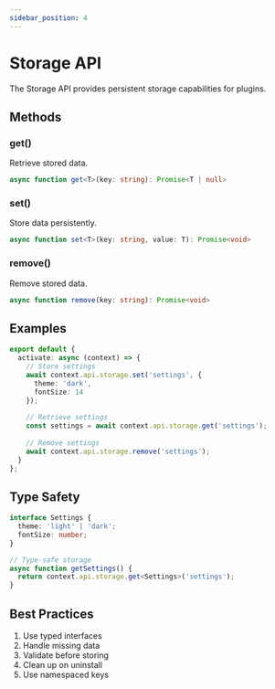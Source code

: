 ```yaml
---
sidebar_position: 4
---
```


# Storage API

The Storage API provides persistent storage capabilities for plugins.

## Methods

### get()
Retrieve stored data.

```typescript
async function get<T>(key: string): Promise<T | null>
```

### set()
Store data persistently.

```typescript
async function set<T>(key: string, value: T): Promise<void>
```

### remove()
Remove stored data.

```typescript
async function remove(key: string): Promise<void>
```

## Examples

```typescript
export default {
  activate: async (context) => {
    // Store settings
    await context.api.storage.set('settings', {
      theme: 'dark',
      fontSize: 14
    });
    
    // Retrieve settings
    const settings = await context.api.storage.get('settings');
    
    // Remove settings
    await context.api.storage.remove('settings');
  }
};
```

## Type Safety

```typescript
interface Settings {
  theme: 'light' | 'dark';
  fontSize: number;
}

// Type-safe storage
async function getSettings() {
  return context.api.storage.get<Settings>('settings');
}
```

## Best Practices

1. Use typed interfaces
2. Handle missing data
3. Validate before storing
4. Clean up on uninstall
5. Use namespaced keys
